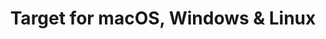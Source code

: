 ---
name: Target
url: 'https://www.target.com/'
category: Shopping
title: 'Target for macOS, Windows & Linux'
key: target

---